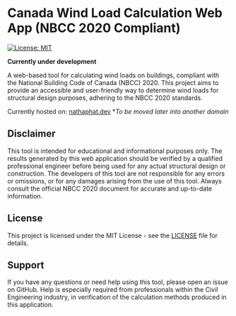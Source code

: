 # Canada Wind Load Calculation Web App (NBCC 2020 Compliant)

[![License: MIT](https://img.shields.io/badge/License-MIT-yellow.svg)](https://opensource.org/licenses/MIT)


**Currently under development**

A web-based tool for calculating wind loads on buildings, compliant with the National Building Code of Canada (NBCC) 2020. This project aims to provide an accessible and user-friendly way to determine wind loads for structural design purposes, adhering to the NBCC 2020 standards.

Currently hosted on: [nathaphat.dev](https://nathaphat.dev)
**To be moved later into another domain*


## Disclaimer

This tool is intended for educational and informational purposes only. The results generated by this web application should be verified by a qualified professional engineer before being used for any actual structural design or construction. The developers of this tool are not responsible for any errors or omissions, or for any damages arising from the use of this tool. Always consult the official NBCC 2020 document for accurate and up-to-date information.

## License

This project is licensed under the MIT License - see the [LICENSE](LICENSE) file for details.

## Support

If you have any questions or need help using this tool, please open an issue on GitHub. Help is especially required from professionals within the Civil Engineering industry, in verification of the calculation methods produced in this application.
